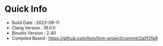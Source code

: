 # Quick Info
* Build Date : 2023-09-11
* Clang Version : 18.0.0
* Binutils Version : 2.40
* Compiled Based : https://github.com/llvm/llvm-project/commit/2a0f2fa9
